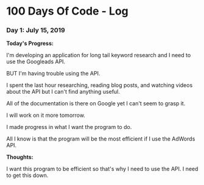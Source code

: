 # 100 Days Of Code - Log

### Day 1: July 15, 2019

**Today's Progress:**

I'm developing an application for long tail keyword research and I need to use the Googleads API. 

BUT I'm having trouble using the API. 

I spent the last hour researching, reading blog posts, and watching videos about the API but I can't find anything useful.

All of the documentation is there on Google yet I can't seem to grasp it.

I will work on it more tomorrow. 

I made progress in what I want the program to do. 

All I know is that the program will be the most efficient if I use the AdWords API.

**Thoughts:** 

I want this program to be efficient so that's why I need to use the API. I need to get this down.

